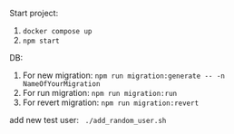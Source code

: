 Start project:

1. `docker compose up`
2. `npm start`

DB:

1. For new migration: `npm run migration:generate -- -n NameOfYourMigration`
2. For run migration: `npm run migration:run`
3. For revert migration: `npm run migration:revert`

add new test user:
` ./add_random_user.sh`
